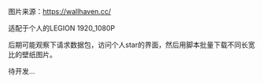 图片来源：https://wallhaven.cc/

适配于个人的LEGION 1920_1080P

后期可能观察下请求数据包，访问个人star的界面，然后用脚本批量下载不同长宽比的壁纸图片。

待开发...